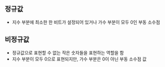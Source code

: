 ## 정규값

- 지수 부분에 최소한 한 비트가 설정되어 있거나 가수 부분이 모두 0인 부동 소수점
## 비정규값
- 정규값으로 표현할 수 없는 작은 숫자들을 표현하는 역할을 함
- 지수 부분이 모두 0으로 표현되지만, 가수 부분은 0이 아닌 부동 소수점 값